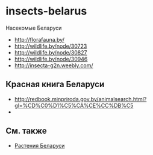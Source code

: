 # insects-belarus

Насекомые Беларуси

* http://florafauna.by/
* http://wildlife.by/node/30723
* http://wildlife.by/node/30827
* http://wildlife.by/node/30946
* http://insecta-g2n.weebly.com/

## Красная книга Беларуси

* http://redbook.minpriroda.gov.by/animalsearch.html?gl=%CD%C0%D1%C5%CA%CE%CC%DB%C5
*

## См. также

* [Растения Беларуси](http://hbc.bas-net.by/plantae/)
